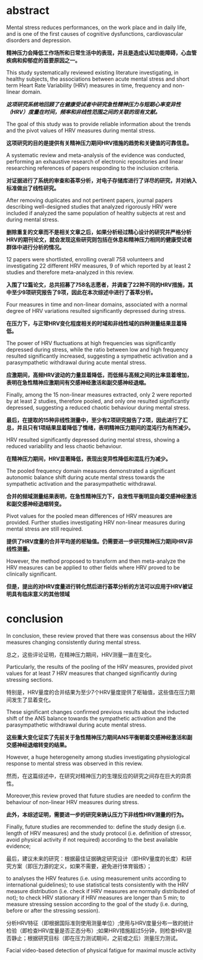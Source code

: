 # abstract

Mental stress reduces performances, on the work place and in daily life, and is one of the first causes of cognitive dysfunctions, cardiovascular disorders and depression. 

**精神压力会降低工作场所和日常生活中的表现，并且是造成认知功能障碍，心血管疾病和抑郁症的首要原因之一。**

This study systematically reviewed existing literature investigating, in healthy subjects, the associations between acute mental stress and short term Heart Rate Variability (HRV) measures in time, frequency and non-linear domain. 

***这项研究系统地回顾了在健康受试者中研究急性精神压力与短期心率变异性（HRV）度量在时间，频率和非线性范围之间的关联的现有文献。***

The goal of this study was to provide reliable information about the trends and the pivot values of HRV measures during mental stress. 

**这项研究的目的是提供有关精神压力期间HRV措施的趋势和关键值的可靠信息。**

A systematic review and meta-analysis of the evidence was conducted, performing an exhaustive research of electronic repositories and linear researching references of papers responding to the inclusion criteria.

**对证据进行了系统的审查和荟萃分析，对电子存储库进行了详尽的研究，并对纳入标准做出了线性研究。**

 After removing duplicates and not pertinent papers, journal papers describing well-designed studies that analyzed rigorously HRV were included if analyzed the same population of healthy subjects at rest and during mental stress. 

**删除重复的文章而不是相关文章之后，如果分析经过精心设计的研究并严格分析HRV的期刊论文，就会发现这些研究则包括在休息和精神压力相同的健康受试者群体中进行分析的情况。**

12 papers were shortlisted, enrolling overall 758 volunteers and investigating 22 different HRV measures, 9 of which reported by at least 2 studies and therefore meta-analyzed in this review.

**入围了12篇论文，总共招募了758名志愿者，并调查了22种不同的HRV措施，其中至少9项研究报告了9项，因此在本次综述中进行了荟萃分析。**

 Four measures in time and non-linear domains, associated with a normal degree of HRV variations resulted significantly depressed during stress. 

**在压力下，与正常HRV变化程度相关的时域和非线性域的四种测量结果显着降低。**

The power of HRV fluctuations at high frequencies was significantly depressed during stress, while the ratio between low and high frequency resulted significantly increased, suggesting a sympathetic activation and a parasympathetic withdrawal during acute mental stress. 

**应激期间，高频HRV波动的力量显着降低，而低频与高频之间的比率显着增加，表明在急性精神应激期间有交感神经激活和副交感神经退缩。**

Finally, among the 15 non-linear measures extracted, only 2 were reported by at least 2 studies, therefore pooled, and only one resulted significantly depressed, suggesting a reduced chaotic behaviour during mental stress. 

**最后，在提取的15种非线性测量中，至少有2项研究报告了2项，因此进行了汇总，并且只有1项结果显着降低了情绪，表明精神压力期间的混沌行为有所减少。**

HRV resulted significantly depressed during mental stress, showing a reduced variability and less chaotic behaviour. 

**在精神压力期间，HRV显著降低，表现出变异性降低和混乱行为减少。**

The pooled frequency domain measures demonstrated a significant autonomic balance shift during acute mental stress towards the sympathetic activation and the parasympathetic withdrawal.

**合并的频域测量结果表明，在急性精神压力下，自发性平衡明显向着交感神经激活和副交感神经退缩转变。**

 Pivot values for the pooled mean differences of HRV measures are provided. Further studies investigating HRV non-linear measures during mental stress are still required. 

**提供了HRV度量的合并平均差的枢轴值。仍需要进一步研究精神压力期间HRV非线性测量。**

However, the method proposed to transform and then meta-analyze the HRV measures can be applied to other fields where HRV proved to be clinically significant.

**但是，提出的对HRV度量进行转化然后进行荟萃分析的方法可以应用于HRV被证明具有临床意义的其他领域**

# conclusion

In conclusion, these review proved that there was consensus about the HRV measures changing consistently during mental stress.

总之，这些评论证明，在精神压力期间，HRV测量一直在变化。

 Particularly, the results of the pooling of the HRV measures, provided pivot values for at least 7 HRV measures that changed significantly during stressing sections. 

特别是，HRV量度的合并结果为至少7个HRV量度提供了枢轴值，这些值在压力期间发生了显着变化。

These significant changes confirmed previous results about the inducted shift of the ANS balance towards the sympathetic activation and the parasympathetic withdrawal during acute mental stress. 

**这些重大变化证实了先前关于急性精神压力期间ANS平衡朝着交感神经激活和副交感神经退缩转变的结果。**

However, a huge heterogeneity among studies investigating physiological response to mental stress was observed in this review. 

然而，在这篇综述中，在研究对精神压力的生理反应的研究之间存在巨大的异质性。

Moreover,this review proved that future studies are needed to confirm the behaviour of non-linear HRV measures during stress.

**此外，本综述证明，需要进一步的研究来确认压力下非线性HRV测量的行为。**

 Finally, future studies are recommended to: define the study design (i.e. length of HRV measures) and the study protocol (i.e. definition of stressor, avoid physical activity if not required) according to the best available evidence; 

最后，建议未来的研究：根据最佳证据确定研究设计（即HRV量度的长度）和研究方案（即压力源的定义，如果不需要，避免进行体育锻炼）；

to analyses the HRV features (i.e. using measurement units according to international guidelines); to use statistical tests consistently with the HRV measure distribution (i.e. check if HRV measures are normally distributed of not); to check HRV stationary if HRV measures are longer than 5 min; to measure stressing session according to the goal of the study (i.e. during, before or after the stressing session).

分析HRV特征（即根据国际准则使用测量单位）;使用与HRV度量分布一致的统计检验（即检查HRV度量是否正态分布）;如果HRV措施超过5分钟，则检查HRV是否静止；根据研究目标（即在压力测试期间，之前或之后）测量压力测试。

Facial video-based detection of physical fatigue for maximal muscle activity